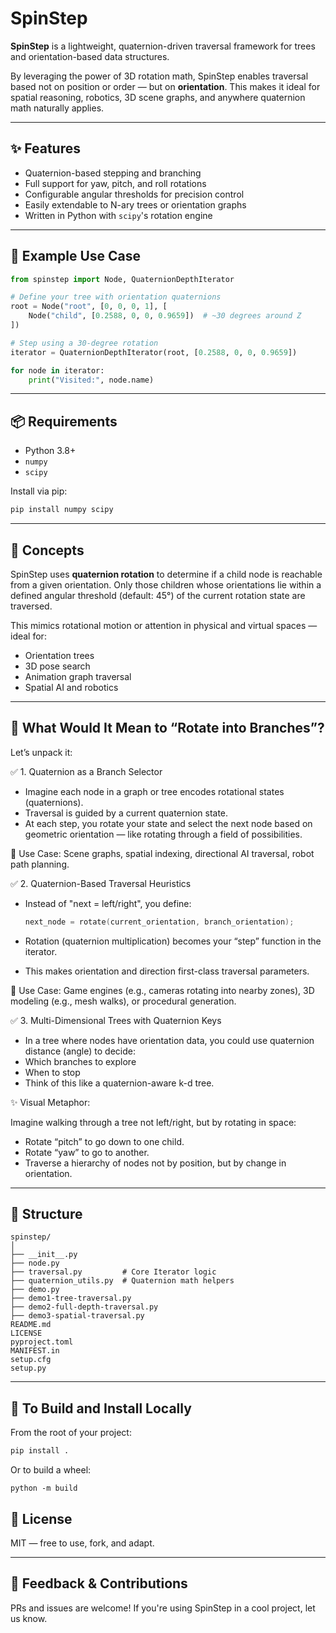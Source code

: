 # SpinStep

**SpinStep** is a lightweight, quaternion-driven traversal framework for trees and orientation-based data structures.

By leveraging the power of 3D rotation math, SpinStep enables traversal based not on position or order — but on **orientation**. This makes it ideal for spatial reasoning, robotics, 3D scene graphs, and anywhere quaternion math naturally applies.

---

## ✨ Features

- Quaternion-based stepping and branching
- Full support for yaw, pitch, and roll rotations
- Configurable angular thresholds for precision control
- Easily extendable to N-ary trees or orientation graphs
- Written in Python with `scipy`'s rotation engine

---

## 🔧 Example Use Case

```python
from spinstep import Node, QuaternionDepthIterator

# Define your tree with orientation quaternions
root = Node("root", [0, 0, 0, 1], [
    Node("child", [0.2588, 0, 0, 0.9659])  # ~30 degrees around Z
])

# Step using a 30-degree rotation
iterator = QuaternionDepthIterator(root, [0.2588, 0, 0, 0.9659])

for node in iterator:
    print("Visited:", node.name)
```

---

## 📦 Requirements

- Python 3.8+
- `numpy`
- `scipy`

Install via pip:

```bash
pip install numpy scipy
```

---

## 🧠 Concepts

SpinStep uses **quaternion rotation** to determine if a child node is reachable from a given orientation. Only those children whose orientations lie within a defined angular threshold (default: 45°) of the current rotation state are traversed.

This mimics rotational motion or attention in physical and virtual spaces — ideal for:

- Orientation trees
- 3D pose search
- Animation graph traversal
- Spatial AI and robotics

---

## 🧭 What Would It Mean to “Rotate into Branches”?

Let’s unpack it:

✅ 1. Quaternion as a Branch Selector

- Imagine each node in a graph or tree encodes rotational states (quaternions).
- Traversal is guided by a current quaternion state.
- At each step, you rotate your state and select the next node based on geometric orientation — like rotating through a field of possibilities.

🔸 Use Case: Scene graphs, spatial indexing, directional AI traversal, robot path planning.

✅ 2. Quaternion-Based Traversal Heuristics

- Instead of "next = left/right", you define:

    ```cpp 
    next_node = rotate(current_orientation, branch_orientation);
    ```

- Rotation (quaternion multiplication) becomes your “step” function in the iterator.
- This makes orientation and direction first-class traversal parameters.

🔸 Use Case: Game engines (e.g., cameras rotating into nearby zones), 3D modeling (e.g., mesh walks), or procedural generation.

✅ 3. Multi-Dimensional Trees with Quaternion Keys

- In a tree where nodes have orientation data, you could use quaternion distance (angle) to decide:
- Which branches to explore
- When to stop
- Think of this like a quaternion-aware k-d tree.

✨ Visual Metaphor:

Imagine walking through a tree not left/right, but by rotating in space:

- Rotate “pitch” to go down to one child.
- Rotate “yaw” to go to another.
- Traverse a hierarchy of nodes not by position, but by change in orientation.

---

## 📁 Structure

```
spinstep/
│
├── __init__.py
├── node.py
├── traversal.py         # Core Iterator logic
├── quaternion_utils.py  # Quaternion math helpers
├── demo.py
├── demo1-tree-traversal.py
├── demo2-full-depth-traversal.py
├── demo3-spatial-traversal.py
README.md
LICENSE
pyproject.toml
MANIFEST.in
setup.cfg
setup.py
```

---
## 🚀 To Build and Install Locally

From the root of your project:

```bash
pip install .
```

Or to build a wheel:

```
python -m build
```

## 📜 License

MIT — free to use, fork, and adapt.

---

## 💬 Feedback & Contributions

PRs and issues are welcome! If you're using SpinStep in a cool project, let us know.

